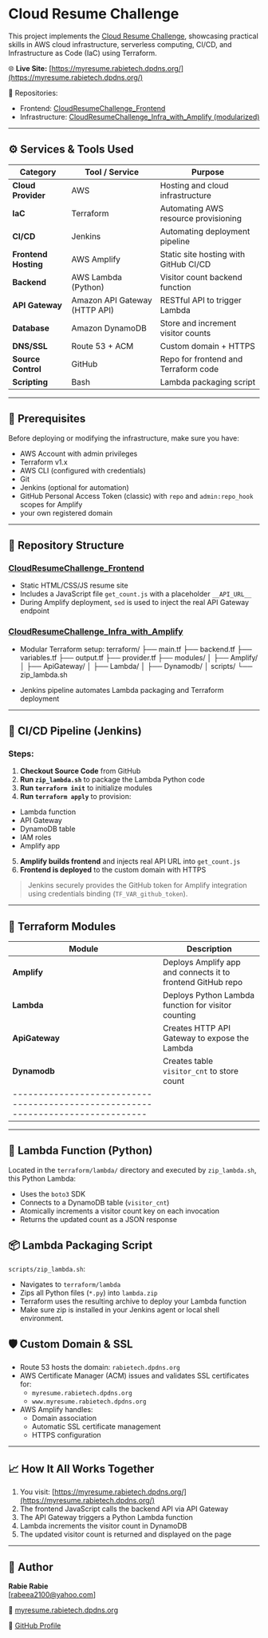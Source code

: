 # Cloud Resume Challenge

This project implements the [Cloud Resume Challenge](https://cloudresumechallenge.dev/), showcasing practical skills in AWS cloud infrastructure, serverless computing, CI/CD, and Infrastructure as Code (IaC) using Terraform.

🌐 **Live Site:** [https://myresume.rabietech.dpdns.org/](https://myresume.rabietech.dpdns.org/)

📁 Repositories:
- Frontend: [CloudResumeChallenge_Frontend](https://github.com/rabie01/CloudResumeChallenge_Frontend)
- Infrastructure: [CloudResumeChallenge_Infra_with_Amplify (modularized)](https://github.com/rabie01/CloudResumeChallenge_Infra_with_Amplify/tree/modularized)

---

## ⚙️ Services & Tools Used

| Category             | Tool / Service                  | Purpose                                 |
|----------------------|----------------------------------|-----------------------------------------|
| **Cloud Provider**   | AWS                              | Hosting and cloud infrastructure        |
| **IaC**              | Terraform                        | Automating AWS resource provisioning    |
| **CI/CD**            | Jenkins                          | Automating deployment pipeline          |
| **Frontend Hosting** | AWS Amplify                      | Static site hosting with GitHub CI/CD   |
| **Backend**          | AWS Lambda (Python)              | Visitor count backend function          |
| **API Gateway**      | Amazon API Gateway (HTTP API)    | RESTful API to trigger Lambda           |
| **Database**         | Amazon DynamoDB                  | Store and increment visitor counts      |
| **DNS/SSL**          | Route 53 + ACM                   | Custom domain + HTTPS                   |
| **Source Control**   | GitHub                           | Repo for frontend and Terraform code    |
| **Scripting**        | Bash                             | Lambda packaging script                 |

---

## 🔧 Prerequisites

Before deploying or modifying the infrastructure, make sure you have:

- AWS Account with admin privileges
- Terraform v1.x
- AWS CLI (configured with credentials)
- Git
- Jenkins (optional for automation)
- GitHub Personal Access Token (classic) with `repo` and `admin:repo_hook` scopes for Amplify
- your own registered domain
---

## 📁 Repository Structure

### [CloudResumeChallenge_Frontend](https://github.com/rabie01/CloudResumeChallenge_Frontend)

- Static HTML/CSS/JS resume site
- Includes a JavaScript file `get_count.js` with a placeholder `__API_URL__`
- During Amplify deployment, `sed` is used to inject the real API Gateway endpoint

### [CloudResumeChallenge_Infra_with_Amplify](https://github.com/rabie01/CloudResumeChallenge_Infra_with_Amplify/tree/modularized)

- Modular Terraform setup:
terraform/
├── main.tf
├── backend.tf
├── variables.tf
├── output.tf
├── provider.tf
├── modules/
│ ├── Amplify/
│ ├── ApiGateway/
│ ├── Lambda/
│ ├── Dynamodb/
│ 
scripts/
└── zip_lambda.sh

- Jenkins pipeline automates Lambda packaging and Terraform deployment

---

## 🚀 CI/CD Pipeline (Jenkins)

### Steps:

1. **Checkout Source Code** from GitHub
2. **Run `zip_lambda.sh`** to package the Lambda Python code
3. **Run `terraform init`** to initialize modules
4. **Run `terraform apply`** to provision:
 - Lambda function
 - API Gateway
 - DynamoDB table
 - IAM roles
 - Amplify app

5. **Amplify builds frontend** and injects real API URL into `get_count.js`
6. **Frontend is deployed** to the custom domain with HTTPS

> Jenkins securely provides the GitHub token for Amplify integration using credentials binding (`TF_VAR_github_token`).

---

## 🧠 Terraform Modules

| Module        | Description                                                   |
|---------------|---------------------------------------------------------------|
| **Amplify**   | Deploys Amplify app and connects it to frontend GitHub repo   |
| **Lambda**    | Deploys Python Lambda function for visitor counting           |
| **ApiGateway**| Creates HTTP API Gateway to expose the Lambda                 |
| **Dynamodb**  | Creates table `visitor_cnt` to store count                    |
|--------------------------------------------------------------------------------

---

## 🐍 Lambda Function (Python)

Located in the `terraform/lambda/` directory and executed by `zip_lambda.sh`, this Python Lambda:

- Uses the `boto3` SDK
- Connects to a DynamoDB table (`visitor_cnt`)
- Atomically increments a visitor count key on each invocation
- Returns the updated count as a JSON response

## 📦 Lambda Packaging Script

`scripts/zip_lambda.sh`:

- Navigates to `terraform/lambda`
- Zips all Python files (`*.py`) into `lambda.zip`
- Terraform uses the resulting archive to deploy your Lambda function
- Make sure zip is installed in your Jenkins agent or local shell environment.

## 🛡️ Custom Domain & SSL

- Route 53 hosts the domain: `rabietech.dpdns.org`
- AWS Certificate Manager (ACM) issues and validates SSL certificates for:
  - `myresume.rabietech.dpdns.org`
  - `www.myresume.rabietech.dpdns.org`
- AWS Amplify handles:
  - Domain association
  - Automatic SSL certificate management
  - HTTPS configuration

---

## 📈 How It All Works Together

1. You visit: [https://myresume.rabietech.dpdns.org/](https://myresume.rabietech.dpdns.org/)
2. The frontend JavaScript calls the backend API via API Gateway
3. The API Gateway triggers a Python Lambda function
4. Lambda increments the visitor count in DynamoDB
5. The updated visitor count is returned and displayed on the page

---

## 🙌 Author

**Rabie Rabie**  
    [rabeea2100@yahoo.com]

🔗 [myresume.rabietech.dpdns.org](https://myresume.rabietech.dpdns.org/)  

🐙 [GitHub Profile](https://github.com/rabie01)


